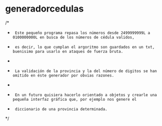# generadorcedulas
/*
 * 		Este pequeño programa repasa los números desde 2499999999L a 0100000000L en busca de los números de cédula validos,
 * 		es decir, lo que cumplan el argoritmo son guardados en un txt, buenisimo para usarlo en ataques de fuerza bruta.
 * 		
 * 		La validación de la provincia y la del número de digitos se han omitido en éste generador por obvias razones.
 * 		
 * 		En un futuro quisiera hacerlo orientado a objetos y crearle una pequeña interfaz gráfica que, por ejemplo nos genere el 
 * 		diccionario de una provincia determinada.
 */
